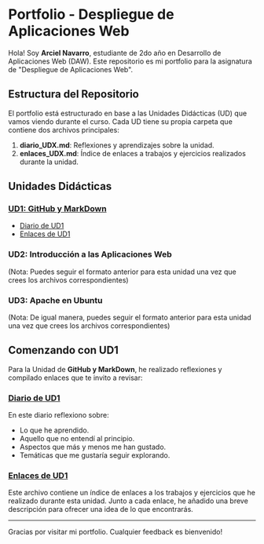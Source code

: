 # Portfolio - Despliegue de Aplicaciones Web

Hola! Soy **Arciel Navarro**, estudiante de 2do año en Desarrollo de Aplicaciones Web (DAW). Este repositorio es mi portfolio para la asignatura de "Despliegue de Aplicaciones Web".

## Estructura del Repositorio

El portfolio está estructurado en base a las Unidades Didácticas (UD) que vamos viendo durante el curso. Cada UD tiene su propia carpeta que contiene dos archivos principales:

1. **diario_UDX.md**: Reflexiones y aprendizajes sobre la unidad.
2. **enlaces_UDX.md**: Índice de enlaces a trabajos y ejercicios realizados durante la unidad.

## Unidades Didácticas

### [UD1: GitHub y MarkDown](./UD1)

- [Diario de UD1](./UD1/diario_UD1.md)
- [Enlaces de UD1](./UD1/enlaces_UD1.md)

### UD2: Introducción a las Aplicaciones Web
(Nota: Puedes seguir el formato anterior para esta unidad una vez que crees los archivos correspondientes)

### UD3: Apache en Ubuntu
(Nota: De igual manera, puedes seguir el formato anterior para esta unidad una vez que crees los archivos correspondientes)

## Comenzando con UD1

Para la Unidad de **GitHub y MarkDown**, he realizado reflexiones y compilado enlaces que te invito a revisar:

### [Diario de UD1](./UD1:%20GitHub%20y%20MarkDown/diario_UD1.md)
En este diario reflexiono sobre:

- Lo que he aprendido.
- Aquello que no entendí al principio.
- Aspectos que más y menos me han gustado.
- Temáticas que me gustaría seguir explorando.

### [Enlaces de UD1](./UD1:%20GitHub%20y%20MarkDown/enlaces_UD1.md)
Este archivo contiene un índice de enlaces a los trabajos y ejercicios que he realizado durante esta unidad. Junto a cada enlace, he añadido una breve descripción para ofrecer una idea de lo que encontrarás.

---

Gracias por visitar mi portfolio. Cualquier feedback es bienvenido!

